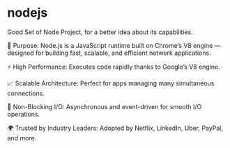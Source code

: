 # nodejs
Good Set of Node Project, for a better idea about its capabilities.

🚀 Purpose: Node.js is a JavaScript runtime built on Chrome’s V8 engine — designed for building fast, scalable, and efficient network applications.

⚡ High Performance: Executes code rapidly thanks to Google’s V8 engine.

📈 Scalable Architecture: Perfect for apps managing many simultaneous connections.

🔄 Non-Blocking I/O: Asynchronous and event-driven for smooth I/O operations.

🌍 Trusted by Industry Leaders: Adopted by Netflix, LinkedIn, Uber, PayPal, and more.
